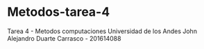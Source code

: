 # Metodos-tarea-4
Tarea 4 - Metodos computaciones 
Universidad de los Andes
John Alejandro Duarte Carrasco - 201614088
